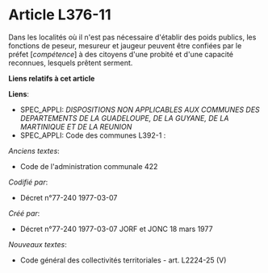 # Article L376-11

Dans les localités où il n'est pas nécessaire d'établir des poids publics, les fonctions de peseur, mesureur et jaugeur
peuvent être confiées par le préfet [*compétence*] à des citoyens d'une probité et d'une capacité reconnues, lesquels prêtent
serment.

**Liens relatifs à cet article**

**Liens**:

  - SPEC_APPLI: *DISPOSITIONS NON APPLICABLES AUX COMMUNES DES DEPARTEMENTS DE LA GUADELOUPE, DE LA GUYANE, DE LA MARTINIQUE ET DE LA REUNION*
  - SPEC_APPLI: Code des communes L392-1 :

_Anciens textes_:

  - Code de l'administration communale 422

_Codifié par_:

  - Décret n°77-240 1977-03-07

_Créé par_:

  - Décret n°77-240 1977-03-07 JORF et JONC 18 mars 1977

_Nouveaux textes_:

  - Code général des collectivités territoriales - art. L2224-25 (V)
